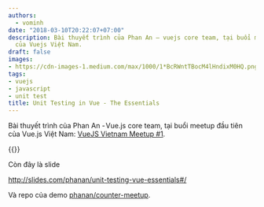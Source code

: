 ```yaml
---
authors:
  - vominh
date: "2018-03-10T20:22:07+07:00"
description: Bài thuyết trình của Phan An — vuejs core team, tại buổi meetup đầu tiên
  của Vuejs Việt Nam.
draft: false
images:
- https://cdn-images-1.medium.com/max/1000/1*BcRWntTBocM4lHndixM0HQ.png
tags:
- vuejs
- javascript
- unit test
title: Unit Testing in Vue - The Essentials
---
```


Bài thuyết trình của Phan An - Vue.js core team, tại buổi meetup đầu tiên của Vue.js Việt Nam: [VueJS Vietnam Meetup #1](https://www.meetup.com/vuejs-vietnam/events/247572268/).

{{<youtube K21cTTdLTzk>}}

Còn đây là slide

http://slides.com/phanan/unit-testing-vue-essentials#/

Và repo của demo [phanan/counter-meetup](https://github.com/phanan/counter-meetup).
